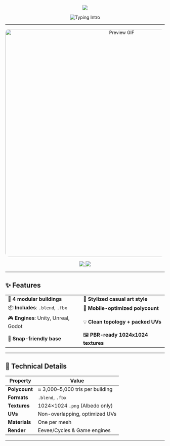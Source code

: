 <!-- 🌊 Animated Header -->
<p align="center">
  <img src="https://capsule-render.vercel.app/api?type=waving&color=000000&height=200&section=header&text=Casual%20Village%20Buildings%20Pack&fontSize=36&fontColor=FFFFFF&fontAlignY=40" />
</p>

<!-- ⌨ Typing Intro -->
<p align="center">
  <img src="https://readme-typing-svg.herokuapp.com?font=Fira+Code&size=22&pause=1000&color=FFFFFF&background=00000000&center=true&vCenter=true&width=900&lines=Stylized+low-poly+village+buildings;Perfect+for+mobile%2C+casual+and+indie+games;Clean+meshes+%7C+PBR+ready+%7C+Game+optimized" alt="Typing Intro" />
</p>

---

<p align="center">
  <img src="https://github.com/user-attachments/assets/6ead48b7-9c0d-4c2e-ae92-6b01ee98942b" width="720" title="Preview GIF" style="border-radius: 12px;" />
</p>

<p align="center">
  <a href="https://github.com/YOUR_USERNAME/YOUR_REPO_NAME/archive/refs/heads/main.zip">
    <img src="https://img.shields.io/badge/%F0%9F%93%9C%20Download%20ZIP-000000?style=for-the-badge&logo=github&logoColor=white" />
  </a>
  <a href="https://sketchfab.com/3d-models/casual-village-buildings-pack-3c4999b06eb04e89bea65144302cebcb">
    <img src="https://img.shields.io/badge/%F0%9F%96%BC%20Live%20Preview%20on-Sketchfab-000000?style=for-the-badge&logo=sketchfab&logoColor=00ADEE" />
  </a>
</p>

---

## ✨ Features

|  |  |
|--|--|
| 🏡 **4 modular buildings** | 🌿 **Stylized casual art style** |
| 📦 **Includes**: `.blend`, `.fbx` | 📱 **Mobile-optimized polycount** |
| 🎮 **Engines**: Unity, Unreal, Godot | 💡 **Clean topology + packed UVs** |
| 📐 **Snap-friendly base** | 🖼 **PBR-ready 1024x1024 textures** |

---

## 🧪 Technical Details

| Property       | Value                            |
|----------------|----------------------------------|
| **Polycount**  | ≈ 3,000–5,000 tris per building  |
| **Formats**    | `.blend`, `.fbx`                 |
| **Textures**   | 1024×1024 `.png` (Albedo only)   |
| **UVs**        | Non-overlapping, optimized UVs   |
| **Materials**  | One per mesh                     |
| **Render**     | Eevee/Cycles & Game engines      |

---
